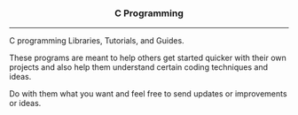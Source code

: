 <center><h3>C Programming</h3></center>
<hr />

C programming Libraries, Tutorials, and Guides.

These programs are meant to help others get started quicker 
with their own projects and also help them understand certain 
coding techniques and ideas.

Do with them what you want and feel free to send updates or 
improvements or ideas.
